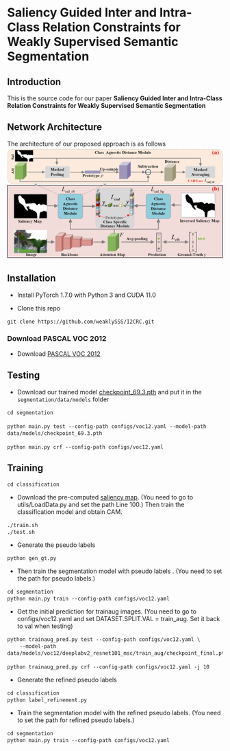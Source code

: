 # Saliency Guided Inter and Intra-Class Relation Constraints for Weakly Supervised Semantic Segmentation


Introduction
------------
This is the source code for our paper **Saliency Guided Inter and Intra-Class Relation Constraints for Weakly Supervised Semantic Segmentation**


Network Architecture
--------------------
The architecture of our proposed approach is as follows
![network](framework.png)


## Installation

* Install PyTorch 1.7.0 with Python 3 and CUDA 11.0

* Clone this repo
```
git clone https://github.com/weaklySSS/I2CRC.git
```

### Download PASCAL VOC 2012 

* Download [PASCAL VOC 2012](http://host.robots.ox.ac.uk/pascal/VOC/voc2012/#devkit)

## Testing
* Download our trained model [checkpoint_69.3.pth](https://icrc.oss-cn-shanghai.aliyuncs.com/checkpoint_69.3.pth) and put it in the `segmentation/data/models` folder

```
cd segmentation

python main.py test --config-path configs/voc12.yaml --model-path data/models/checkpoint_69.3.pth

python main.py crf --config-path configs/voc12.yaml
```

## Training

```
cd classification
```
* Download the pre-computed [saliency map](https://icrc.oss-cn-shanghai.aliyuncs.com/saliency_aug.tar.gz). (You need to go to utils/LoadData.py and set the path Line 100.) Then train the classification model and obtain CAM. 
```
./train.sh 
./test.sh 
```


* Generate the pseudo labels 
```
python gen_gt.py
```

* Then train the segmentation model with pseudo labels . (You need to set the path for pseudo labels.)
```
cd segmentation
python main.py train --config-path configs/voc12.yaml
```
* Get the initial prediction for trainaug images. (You need to go to configs/voc12.yaml and set DATASET.SPLIT.VAL = train_aug. Set it back to val when testing)
```
python trainaug_pred.py test --config-path configs/voc12.yaml \
    --model-path data/models/voc12/deeplabv2_resnet101_msc/train_aug/checkpoint_final.pth

python trainaug_pred.py crf --config-path configs/voc12.yaml -j 10
```
* Generate the refined pseudo labels 
```
cd classification
python label_refinement.py
```
* Train the segmentation model with the refined pseudo labels. (You need to set the path for refined pseudo labels.)
```
cd segmentation
python main.py train --config-path configs/voc12.yaml
```



